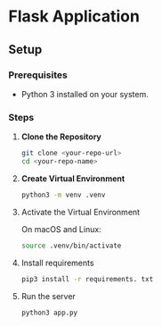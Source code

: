# Flask Application

## Setup

### Prerequisites

- Python 3 installed on your system.

### Steps

1. **Clone the Repository**

   ```sh
   git clone <your-repo-url>
   cd <your-repo-name>

2. **Create Virtual Environment**

    ```sh
    python3 -m venv .venv

3. Activate the Virtual Environment

    On macOS and Linux:

    ```sh
    source .venv/bin/activate

4. Install requirements

    ```sh
    pip3 install -r requirements. txt

5. Run the server

    ```sh
    python3 app.py

    
